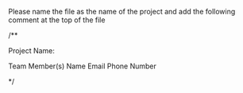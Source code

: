 Please name the file as the name of the project and add the following comment at the top of the file

/**

Project Name:

Team Member(s) Name Email Phone Number

*/
